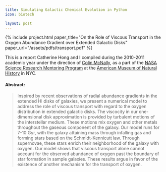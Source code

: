 ```yaml
---
title: Simulating Galactic Chemical Evolution in Python
icon: biotech

layout: post
---
```


{% include project.html
   paper_title="On the Role of Viscous Transport in the Oxygen Abundance Gradient over Extended Galactic Disks"
   paper_url="/assets/pdfs/transport.pdf"
   %}

This is a report Catherine Hong and I compiled during the 2010-2011 academic
year under the direction of [Colin McNally](http://www.nbi.dk/~cmcnally/), as a
part of the [NASA Science Research Mentoring
Program](https://informal.jpl.nasa.gov/museum/CP4SMP/nasa-science-research-mentoring-program)
at the [American Museum of Natural
History](http://www.amnh.org/learn-teach/grades-9-12/science-research-mentoring-program)
in NYC.

#### Abstract:

> Inspired by recent observations of radial abundance gradients in the extended
> HI disks of galaxies, we present a numerical model to address the role of
> viscous transport with regard to the oxygen distribution in extended galactic
> disks. The viscocity in our one-dimensional disk approximation is provided by
> turbulent motions of the interstellar medium. These motions mix oxygen and
> other metals throughout the gaseous component of the galaxy. Our model runs
> for 7-10 Gyr, with the galaxy attaining mass through infalling gas and forming
> stars based on the Schmidt-Kennicutt law. Through supernovae, these stars
> enrich their neighborhood of the galaxy with oxygen. Our model shows that
> viscous transport alone cannot account for the observed abundance of oxygen
> past the boundary of star formation in sample galaxies. These results argue in
> favor of the existence of another mechanism for the transport of oxygen.

